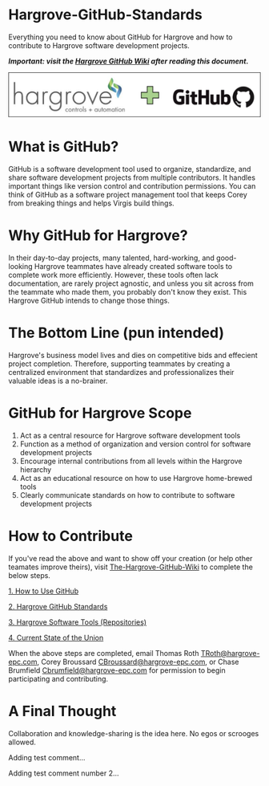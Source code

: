 # Hargrove-GitHub-Standards
Everything you need to know about GitHub for Hargrove and how to contribute to Hargrove software development projects.

_**Important: visit the [Hargrove GitHub Wiki](https://github.com/HargroveCA/Hargrove-GitHub-Standards/wiki) after reading this document.**_

![Hargrove + GitHub](https://github.com/HargroveCA/Hargrove-GitHub-Standards/blob/master/Images/Hargrove%20+%20GitHub.png?raw=true)

# What is GitHub?
GitHub is a software development tool used to organize, standardize, and share software development projects from multiple contributors.  It handles important things like version control and contribution permissions.  You can think of GitHub as a software project management tool that keeps Corey from breaking things and helps Virgis build things.    

# Why GitHub for Hargrove?
In their day-to-day projects, many talented, hard-working, and good-looking Hargrove teammates have already created software tools to complete work more efficiently.  However, these tools often lack documentation, are rarely project agnostic, and unless you sit across from the teammate who made them, you probably don't know they exist.  This Hargrove GitHub intends to change those things.

# The Bottom Line (pun intended)
Hargrove's business model lives and dies on competitive bids and effecient project completion. Therefore, supporting teammates by creating a centralized environment that standardizes and professionalizes their valuable ideas is a no-brainer.

# GitHub for Hargrove Scope
1. Act as a central resource for Hargrove software development tools
2. Function as a method of organization and version control for software development projects
3. Encourage internal contributions from all levels within the Hargrove hierarchy
4. Act as an educational resource on how to use Hargrove home-brewed tools
5. Clearly communicate standards on how to contribute to software development projects

# How to Contribute
If you've read the above and want to show off your creation (or help other teamates improve theirs), visit [The-Hargrove-GitHub-Wiki](https://github.com/HargroveCA/Hargrove-GitHub-Standards/wiki) to complete the below steps.

[1. How to Use GitHub](https://github.com/HargroveCA/Hargrove-GitHub-Standards/wiki/1.-How-to-Use-GitHub)

[2. Hargrove GitHub Standards](https://github.com/HargroveCA/Hargrove-GitHub-Standards/wiki/2.-Hargrove-GitHub-Standards)

[3. Hargrove Software Tools (Repositories)](https://github.com/HargroveCA/Hargrove-GitHub-Standards/wiki/3.-Hargrove-Software-Tools)

[4. Current State of the Union](https://github.com/HargroveCA/Hargrove-GitHub-Standards/wiki/4.-Current-State-of-The-Union)

When the above steps are completed, email Thomas Roth TRoth@hargrove-epc.com, Corey Broussard CBroussard@hargrove-epc.com, or Chase Brumfield Cbrumfield@hargrove-epc.com for permission to begin participating and contributing.

# A Final Thought
Collaboration and knowledge-sharing is the idea here.  No egos or scrooges allowed.

Adding test comment...

Adding test comment number 2...
